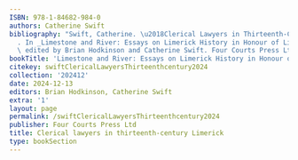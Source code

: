 ```yaml
---
ISBN: 978-1-84682-984-0
authors: Catherine Swift
bibliography: "Swift, Catherine. \u2018Clerical Lawyers in Thirteenth-Century Limerick\u2019\
  . In _Limestone and River: Essays on Limerick History in Honour of Liam Irwin_,\
  \ edited by Brian Hodkinson and Catherine Swift. Four Courts Press Ltd, 2024."
bookTitle: 'Limestone and River: Essays on Limerick History in Honour of Liam Irwin'
citekey: swiftClericalLawyersThirteenthcentury2024
collection: '202412'
date: 2024-12-13
editors: Brian Hodkinson, Catherine Swift
extra: '1'
layout: page
permalink: /swiftClericalLawyersThirteenthcentury2024
publisher: Four Courts Press Ltd
title: Clerical lawyers in thirteenth-century Limerick
type: bookSection
---
```

